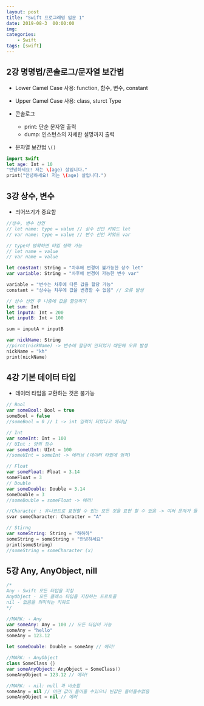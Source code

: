 ```yaml
---
layout: post
title: "Swift 프로그래밍 입문 1"
date: 2019-08-3  00:00:00
img:
categories:
    - Swift
tags: [swift]
---
```


## 2강 명명법/콘솔로그/문자열 보간법

- Lower Camel Case 사용: function, 함수, 변수, constant
- Upper Camel Case 사용: class, sturct Type
- 콘솔로그
    - print: 단순 문자열 출력
    - dump: 인스턴스의 자세한 설명까지 출력

- 문자열 보간법 `\()`
```swift
import Swift
let age: Int = 10
"안녕하세요! 저는 \(age) 살입니다."
print("안녕하세요! 저는 \(age) 살입니다.")

```

## 3강 상수, 변수

- 띄어쓰기가 중요함 
```swift
//상수, 변수 선언 
// let name: type = value // 상수 선언 키워드 let
// var name: type = value // 변수 선언 키워드 var

// type이 명확하면 타입 생략 가능
// let name = value
// var name = value 

let constant: String = "차후에 변경이 불가능한 상수 let"
var variable: String = "차후에 변경이 가능한 변수 var"

variable = "변수는 차후에 다른 값을 할당 가능"
constant = "상수는 차우에 값을 변경할 수 없음" // 오류 발생

// 상수 선언 후 나중에 값을 할당하기 
let sum: Int 
let inputA: Int = 200
let inputB: Int = 100

sum = inputA + inputB

var nickName: String
//pirnt(nickName) -> 변수에 할당이 안되었기 때문에 오류 발생
nickName = "kh"
print(nickName)
```

## 4강 기본 데이터 타입
- 데이터 타입을 교환하는 것은 불가능

```swift
// Bool
var someBool: Bool = true
someBool = false
//someBool = 0 // 1 -> int 입력이 되었다고 에러남

// Int
var someInt: Int = 100
// UInt : 양의 정수
var someUInt: UInt = 100
//someUInt = someInt -> 에러남 (데이터 타입에 엄격)

// Float 
var someFloat: Float = 3.14
someFloat = 3
// Double
var someDouble: Double = 3.14
someDouble = 3
//someDouble = someFloat -> 에러!

//Character : 유니코드로 표현할 수 있는 모든 것을 표현 할 수 있음 -> 여러 문자가 들어가면 에러
svar someCharacter: Character = "A"

// Stirng
var someString: String = "하하하"
someString = someString + "안녕하세요"
print(someString)
//someString = someCharacter (x)
```

## 5강 Any, AnyObject, nill

```swift
/*
Any - Swift 모든 타입을 지칭
AnyObject - 모든 클래스 타입을 지칭하는 프로토콜
nil - 없음을 의미하는 키워드
*/

//MARK: - Any
var someAny: Any = 100 // 모든 타입이 가능 
someAny = "hello"
someAny = 123.12

let someDouble: Double = someAny // 에러!

//MARK: - AnyObject
class SomeClass {}
var someAnyObject: AnyObject = SomeClass()
someAnyObject = 123.12 // 에러!

//MARK: - nil: null 과 비슷함
someAny = nil // 어떤 값이 들어올 수있으나 빈값은 들어올수없음
someAnyObject = nil // 에러
```